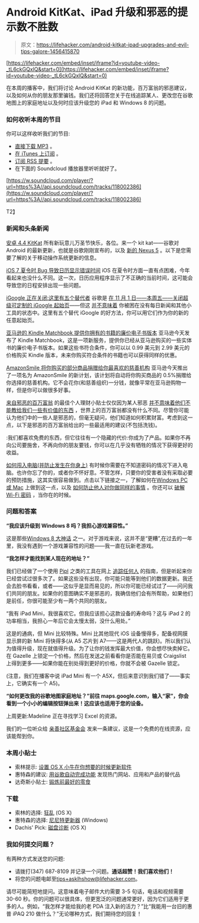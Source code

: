 # Android KitKat、iPad 升级和邪恶的提示数不胜数

> 原文：<https://lifehacker.com/android-kitkat-ipad-upgrades-and-evil-tips-galore-1456415870>

 [https://lifehacker.com/embed/inset/iframe?id=youtube-video-_tL6ckGQxlQ&start=0](https://lifehacker.com/embed/inset/iframe?id=youtube-video-_tL6ckGQxlQ&start=0) 

在本周的播客中，我们将讨论 Android KitKat 的新功能，百万富翁的邪恶建议，以及如何从你的朋友那里骗钱。我们还将回答您关于在线追踪某人、更改您在谷歌地图上的家庭地址以及何时应该升级您的 iPad 和 Windows 8 的问题。



### 如何收听本周的节目

你可以这样收听我们的节目:

*   [直接下载 MP3](https://soundcloud.com/lifehacker/android-kitkat-ipad-upgrades/download) 。
*   [在 iTunes 上订阅](http://itunes.apple.com/us/podcast/lifehacker-audio-only-mp3/id508117781) 。
*   [订阅 RSS 提要](http://feeds.soundcloud.com/users/13359686-lifehacker/tracks) 。
*   在下面的 Soundcloud 播放器里听听就好了。

[https://w.soundcloud.com/player/?url=https%3A//api.soundcloud.com/tracks/118002386](https://w.soundcloud.com/player/?url=https%3A//api.soundcloud.com/tracks/118002386)

T2】

### 新闻和头条新闻

[安卓 4.4 KitKat](https://lifehacker.com/all-the-new-stuff-in-android-4-4-kitkat-1456286732) 所有新玩意儿万圣节快乐，各位。来一个 kit kat——谷歌对 Android 的最新更新，也就是谷歌刚刚宣布的，以及 [新的 Nexus 5](https://gizmodo.com/nexus-5-a-pure-google-dream-phone-thats-a-crazy-good-d-1445522531) 。以下是您需要了解的关于移动操作系统更新的信息。

[iOS 7 夏令时 Bug 导致日历显示错误时间](https://lifehacker.com/ios-7-daylight-saving-bug-causes-calendar-to-display-th-1453430306) iOS 在夏令时方面一直有点困难，今年看起来也没什么不同。这一次，日历应用程序显示了不正确的当前时间，这可能会导致您的日程安排出现一些问题。

[iGoogle 正在关闭:这里有五个替代者](https://lifehacker.com/five-excellent-customizable-start-pages-to-replace-igo-5923751) 谷歌是 [在 11 月 1 日——本周五——关闭超级可定制的 iGoogle 起始页](http://lifehacker.com/do-you-use-a-start-page-5923340)——但这 [并不意味着](http://lifehacker.com/how-to-move-on-when-a-service-you-love-shuts-down-5942544) 你被困在没有每日新闻和其他小工具的状态中。这里有五个替代 iGoogle 的好方法，你可以用它们作为你的新的任意起始页。

[亚马逊的 Kindle Matchbook 提供你拥有的书籍的廉价电子书版本](https://lifehacker.com/amazons-kindle-matchbook-offers-cheap-ebook-versions-o-1453996389) 亚马逊今天发布了 Kindle Matchbook，这是一项新服务，提供你已经从亚马逊购买的一些实体书的廉价电子书版本。如果这些书符合条件，你可以以 0.99 美元到 2.99 美元的价格购买 Kindle 版本，未来你购买符合条件的书籍也可以获得同样的优惠。

[AmazonSmile 将你购买的部分商品捐赠给你最喜欢的慈善机构](https://lifehacker.com/amazon-will-donate-part-of-your-purchases-to-your-favor-1455058287) 亚马逊今天推出了一项名为 AmazonSmile 的新计划，该计划将自动将你购买商品的 0.5%捐赠给你选择的慈善机构。它不会花你(和慈善组织)一分钱，就像平常在亚马逊购物一样，但是你可以做很多好事。

[来自邪恶的百万富翁](https://lifehacker.com/the-best-personal-finance-tips-from-evil-millionaires-1455449295) 的最佳个人理财小贴士仅仅因为某人邪恶 [并不意味着他们不能教给我们一些有价值的东西](http://lifehacker.com/10-surprisingly-inspirational-quotes-from-evil-people-1454328362) ，世界上的百万富翁都没有什么不同。尽管你可能认为他们中的一些人是邪恶的，但毫无疑问，他们知道如何积累财富。考虑到这一点，以下是邪恶的百万富翁给出的一些最适用的建议(不包括洗钱)。

:我们都喜欢免费的东西，但它往往有一个隐藏的代价:你成为了产品。如果你不再向公司要施舍，不再向你的朋友要钱，你可以在几乎没有牺牲的情况下获得更好的收益。

[如何闯入电脑(并防止发生在你身上)](https://lifehacker.com/how-to-break-into-a-computer-and-prevent-it-from-happe-5854079) 有时候你需要在不知道密码的情况下进入电脑。也许你忘了你的，或者你不怀好意。不管怎样，只要你的受害者没有采取必要的预防措施，这其实很容易做到。点击以下链接之一，了解如何在[Windows PC](http://lifehacker.com/how-to-break-into-a-windows-pc-and-prevent-it-from-hap-5674972)[或 Mac](http://lifehacker.com/how-to-break-into-a-mac-and-prevent-it-from-happening-5681710) 上做到这一点，以及 [如何防止他人](http://lifehacker.com/how-to-encrypt-and-hide-your-entire-operating-system-fr-5554136)[对你做同样的事情](http://lifehacker.com/how-your-passwords-are-stored-on-the-internet-and-when-5919918) 。你还可以 [破解 Wi-Fi 密码](https://lifehacker.com/how-to-crack-a-wi-fi-password-5953047) ，当你在的时候。

### 问题和答案

**“我应该升级到 Windows 8 吗？我担心游戏兼容性。”**

这是那些[Windows 8 大神话](https://lifehacker.com/why-does-everyone-hate-windows-8-should-i-upgrade-5955229) 之一。对于游戏来说，这并不是“更糟”,在过去的一年里，我没有遇到一个游戏兼容性的问题——我一直在玩新老游戏。

**“我怎样才能找到某人现在的地址？”**

我们已经做了一个使用 [Pipl](https://pipl.com/) 之类的工具在网上 [追踪任何人](https://lifehacker.com/how-to-track-down-anyone-online-329033) 的指南，但是听起来你已经尝试过很多次了。如果这些没有出现，你可能只能等到他们的数据更新。我还会去脸书看看，或者——这似乎是显而易见的，所以你可能已经试过了——问问我们共同的朋友。如果你的意图确实不是邪恶的，我确信他们会有所帮助，如果他们是前任，你很可能至少有一两个共同的朋友。

“我有 iPad Mini，我很喜欢它。但我应该担心这款设备的寿命吗？这与 iPad 2 的功率相当，我担心一年后它会太慢太弱，没什么用处。”

这是的通病，但 Mini 比较特殊。Mini 比其他现代 iOS 设备慢得多，配备视网膜显示屏的新 Mini 将快得多(从 A5 芯片到 A7——这是两代人的跳跃)。所以我们认为值得升级，现在就值得升级。为了让你的钱发挥最大价值，你会想尽快卖掉它。在 Gazelle 上锁定一个价格，然后在发送之前看看你是否能在易贝或 Craigslist 上得到更多——如果你能在别处得到更好的价格，你就不会被 Gazelle 锁定。

(注意，我们在播客中说 iPad Mini 有一个 A5X，但后来意识到我们错了——事实上，它确实有一个 A5)。

**“如何更改我的谷歌地图家庭地址？”前往 maps.google.com，输入“家”，你会看到一个小小的编辑按钮弹出来！这应该也适用于您的设备。**

上周更新:Madeline 正在寻找学习 Excel 的资源。

我们的一位听众给 [亲善社区基金会](http://www.gcflearnfree.org/) 发来一条建议，这是一个免费的在线资源，应该能帮到你。

### 本周小贴士

*   索林提示: [设置 OS X 小牛在你想要的时候更新软件](http://lifehacker.com/set-os-x-mavericks-to-update-software-updates-when-you-1454146243)
*   惠特森的建议: [用谷歌自动完成功能](http://lifehacker.com/top-10-clever-google-search-tricks-1450186165) 发现热门网站、应用和产品的替代品
*   达奇斯小贴士: [锻炼前最好的零食](http://lifehacker.com/the-best-snacks-to-have-before-a-workout-1453861202)

### 下载

*   索林的选择: [狂乱](http://lifehacker.com/frenzy-is-a-private-dropbox-powered-social-network-1456077449) (OS X)
*   惠特森的选择: [尼尼特更新器](http://lifehacker.com/the-best-app-updater-for-windows-1445085301) (Windows)
*   Dachis' Pick: [磁盘诊断](http://lifehacker.com/preview/disk-diag-quickly-weeds-out-unnecessary-files-on-your-m-1453887058) (OS X)

### 我如何提交问题？

有两种方式发送您的问题:

*   请拨打(347) 687-8109 并记录一个问题。**通话超赞！我们喜欢他们！**
*   将您的问题电邮至[tips+asklhshow@lifehacker.com](mailto:tips+asklhshow@lifehacker.com)。

请尽可能简短地提问。这意味着电子邮件大约需要 3-5 句话，电话和视频需要 30-60 秒。你的问题可以很具体，但更宽泛的问题通常更好，因为它们适用于更多的人。例如，“我怎样才能给我的老 PDA 注入新的活力？”比“我能用一台旧的惠普 iPAQ 210 做什么？”无论哪种方式，我们期待您的回复！